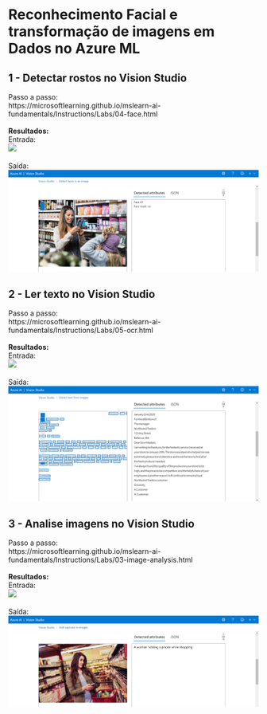 <h1>Reconhecimento Facial e transformação de imagens em Dados no Azure ML</h1>

<h2>1 - Detectar rostos no Vision Studio</h2>
Passo a passo:
</br>
https://microsoftlearning.github.io/mslearn-ai-fundamentals/Instructions/Labs/04-face.html
</br></br>
<b>Resultados:</b>
</br>
Entrada:
</br>
<img src="Input/AzureML-1.png">
</br></br>
Saída:
</br>
<img src="Output/AzureML-1.png">
</br>
<h2>2 - Ler texto no Vision Studio</h2>
Passo a passo:
</br>
https://microsoftlearning.github.io/mslearn-ai-fundamentals/Instructions/Labs/05-ocr.html
</br></br>
<b>Resultados:</b>
</br>
Entrada:
</br>
<img src="Input/AzureML-2.png">
</br></br>
Saída:
</br>
<img src="Output/AzureML-2.png">
</br>
<h2>3 - Analise imagens no Vision Studio</h2>
Passo a passo:
</br>
https://microsoftlearning.github.io/mslearn-ai-fundamentals/Instructions/Labs/03-image-analysis.html
</br></br>
<b>Resultados:</b>
</br>
Entrada:
</br>
<img src="Input/AzureML-3.png">
</br></br>
Saída:
</br>
<img src="Output/AzureML-3.png">
</br>
